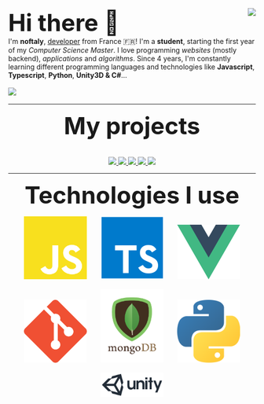 
<img align="right" src="https://github-readme-stats.vercel.app/api?username=noftaly&show_icons=true&hide_border=true" />
<font size="10">
<b>Hi there 👋</b>
</font>
<br>
I'm <b>noftaly</b>, <u>developer</u> from France 🇫🇷! I'm a <b>student</b>, starting the first year of my <i>Computer Science Master</i>. I love programming <i>websites</i> (mostly backend), <i>applications</i> and <i>algorithms</i>. Since 4 years, I'm constantly learning different programming languages and technologies like <b>Javascript</b>, <b>Typescript</b>, <b>Python</b>, <b>Unity3D & C#</b>...
<br><br>
<img src="https://img.shields.io/badge/DISCORD-noftaly%230359-7289DA?style=for-the-badge" />

___

<p align="center">
	<font size="10">
		<b>My projects</b>
	</font>
	<br>
	<br>
	<br>
	<a href="https://github.com/Skript-MC/Swan">
		<img src="https://github-readme-stats.vercel.app/api/pin/?username=Skript-MC&repo=Swan" />
	</a>
	<a href="https://github.com/noftaly/minefield">
		<img src="https://github-readme-stats.vercel.app/api/pin/?username=noftaly&repo=MineField" />
	</a>
	<a href="https://github.com/noftaly/trello-clone">
		<img src="https://github-readme-stats.vercel.app/api/pin/?username=noftaly&repo=trello-clone" />
	</a>
	<a href="https://github.com/noftaly/coinsrun">
		<img src="https://github-readme-stats.vercel.app/api/pin/?username=noftaly&repo=CoinsRun" />
	</a>
	<a href="https://github.com/noftaly/laddergame">
		<img src="https://github-readme-stats.vercel.app/api/pin/?username=noftaly&repo=LadderGame" />
	</a>
</p>

___

<p align="center">
	<font size="10">
		<b>Technologies I use</b>
	</font>
</p>

<p align="center">
	<img src="https://raw.githubusercontent.com/noftaly/noftaly/master/images/javascript.png" width="128"/>
	&nbsp;&nbsp;&nbsp;&nbsp;&nbsp;
	<img src="https://raw.githubusercontent.com/noftaly/noftaly/master/images/typescript.png" width="128"/>
	&nbsp;&nbsp;&nbsp;&nbsp;&nbsp;
	<img src="https://raw.githubusercontent.com/noftaly/noftaly/master/images/vuejs.png" width="128" />
	<br>
	<br>
	<img src="https://raw.githubusercontent.com/noftaly/noftaly/master/images/git.png" width="128" />
	&nbsp;&nbsp;&nbsp;&nbsp;&nbsp;
	<img src="https://raw.githubusercontent.com/noftaly/noftaly/master/images/mongodb.png" width="128" />
	&nbsp;&nbsp;&nbsp;&nbsp;&nbsp;
	<img src="https://raw.githubusercontent.com/noftaly/noftaly/master/images/python.png" width="128" />
	<br><br>
	<img src="https://raw.githubusercontent.com/noftaly/noftaly/master/images/unity.png" width="128" />
</p>
